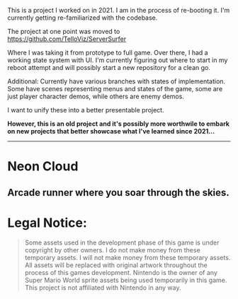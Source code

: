 
This is a project I worked on in 2021. I am in the process of re-booting it. I'm currently getting re-familiarized with the codebase.

The project at one point was moved to https://github.com/TelloViz/ServerSurfer

Where I was taking it from prototype to full game. Over there, I had a working state system with UI. I'm currently figuring out where to start in my reboot attempt and will possibly start a new repository for a clean go.


Additional:
Currently have various branches with states of implementation. 
Some have scenes representing menus and states of the game, some are just player character demos, while others are enemy demos.

I want to unify these into a better presentable project. 

**However, this is an old project and it's possibly more worthwile to embark on new projects that better showcase what I've learned since 2021...** 


---

# Neon Cloud

## Arcade runner where you soar through the skies.


# Legal Notice:
>Some assets used in the development phase of this game is under copyright by other owners. 
>I do not make money from these temporary assets. 
>I will not make money from these temporary assets. 
>All assets will be replaced with original artwork throughout the process of this games development. 
>Nintendo is the owner of any Super Mario World sprite assets being used temporarily in this game.
>This project is not affiliated with Nintendo in any way.
